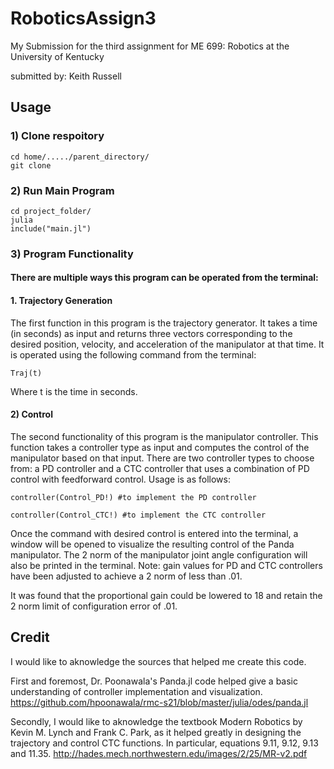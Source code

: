 # RoboticsAssign3
My Submission for the third assignment for ME 699: Robotics at the University of Kentucky

submitted by: Keith Russell


## Usage
### 1) Clone respoitory
```
cd home/...../parent_directory/
git clone
```

### 2) Run Main Program
```
cd project_folder/
julia
include("main.jl")
```

### 3) Program Functionality
#### There are multiple ways this program can be operated from the terminal:
#### 1. Trajectory Generation
The first function in this program is the trajectory generator.  It takes a time (in seconds) as input and returns three vectors corresponding to the desired position, velocity, and acceleration of the manipulator at that time.  It is operated using the following command from the terminal:

```
Traj(t)
```

Where t is the time in seconds.

#### 2) Control
The second functionality of this program is the manipulator controller.  This function takes a controller type as input and computes the control of the manipulator based on that input.  There are two controller types to choose from: a PD controller and a CTC controller that uses a combination of PD control with feedforward control.  Usage is as follows:

```
controller(Control_PD!) #to implement the PD controller

controller(Control_CTC!) #to implement the CTC controller
```
Once the command with desired control is entered into the terminal, a window will be opened to visualize the resulting control of the Panda manipulator.  The 2 norm of the manipulator joint angle configuration will also be printed in the terminal.  Note: gain values for PD and CTC controllers have been adjusted to achieve a 2 norm of less than .01.

It was found that the proportional gain could be lowered to 18 and retain the 2 norm limit of configuration error of .01.


## Credit
I would like to aknowledge the sources that helped me create this code.  

First and foremost, Dr. Poonawala's Panda.jl code helped give a basic understanding of controller implementation and visualization. https://github.com/hpoonawala/rmc-s21/blob/master/julia/odes/panda.jl

Secondly, I would like to aknowledge the textbook Modern Robotics by Kevin M. Lynch and Frank C. Park, as it helped greatly in designing the trajectory and control CTC functions.  In particular, equations 9.11, 9.12, 9.13 and 11.35. http://hades.mech.northwestern.edu/images/2/25/MR-v2.pdf

